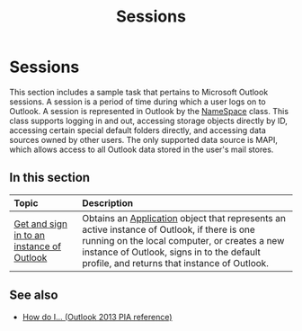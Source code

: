 ﻿---
title: Sessions
TOCTitle: Sessions
ms:assetid: d81121bb-5bf8-49fb-83c4-8d3a2ffeb978
ms:mtpsurl: https://msdn.microsoft.com/en-us/library/Ff462099(v=office.15)
ms:contentKeyID: 55119890
ms.date: 07/24/2014
mtps_version: v=office.15
---

# Sessions

This section includes a sample task that pertains to Microsoft Outlook sessions. A session is a period of time during which a user logs on to Outlook. A session is represented in Outlook by the [NameSpace](https://msdn.microsoft.com/en-us/library/bb645857\(v=office.15\)) class. This class supports logging in and out, accessing storage objects directly by ID, accessing certain special default folders directly, and accessing data sources owned by other users. The only supported data source is MAPI, which allows access to all Outlook data stored in the user's mail stores.

## In this section

|Topic|Description|
|:----|:----------|
|[Get and sign in to an instance of Outlook](how-to-get-and-log-on-to-an-instance-of-outlook.md)  |Obtains an [Application](https://msdn.microsoft.com/en-us/library/bb646615\(v=office.15\)) object that represents an active instance of Outlook, if there is one running on the local computer, or creates a new instance of Outlook, signs in to the default profile, and returns that instance of Outlook.|

## See also

- [How do I... (Outlook 2013 PIA reference)](how-do-i-outlook-2013-pia-reference.md)

